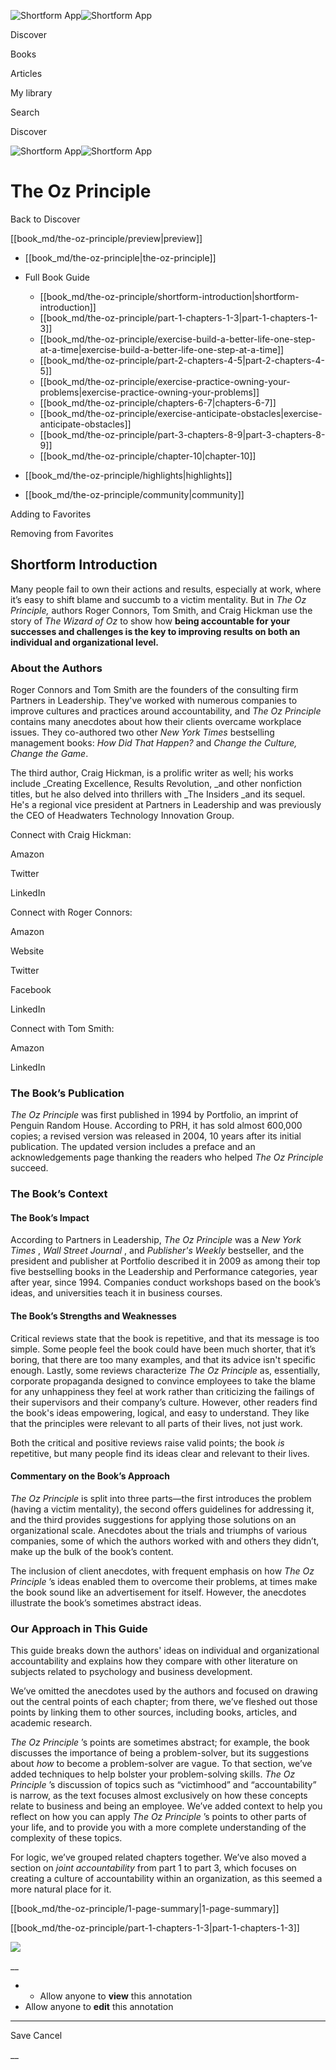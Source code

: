![Shortform App](/img/logo.36a2399e.svg)![Shortform App](/img/logo-dark.70c1b072.svg)

Discover

Books

Articles

My library

Search

Discover

![Shortform App](/img/logo.36a2399e.svg)![Shortform App](/img/logo-dark.70c1b072.svg)

# The Oz Principle

Back to Discover

[[book_md/the-oz-principle/preview|preview]]

  * [[book_md/the-oz-principle|the-oz-principle]]
  * Full Book Guide

    * [[book_md/the-oz-principle/shortform-introduction|shortform-introduction]]
    * [[book_md/the-oz-principle/part-1-chapters-1-3|part-1-chapters-1-3]]
    * [[book_md/the-oz-principle/exercise-build-a-better-life-one-step-at-a-time|exercise-build-a-better-life-one-step-at-a-time]]
    * [[book_md/the-oz-principle/part-2-chapters-4-5|part-2-chapters-4-5]]
    * [[book_md/the-oz-principle/exercise-practice-owning-your-problems|exercise-practice-owning-your-problems]]
    * [[book_md/the-oz-principle/chapters-6-7|chapters-6-7]]
    * [[book_md/the-oz-principle/exercise-anticipate-obstacles|exercise-anticipate-obstacles]]
    * [[book_md/the-oz-principle/part-3-chapters-8-9|part-3-chapters-8-9]]
    * [[book_md/the-oz-principle/chapter-10|chapter-10]]
  * [[book_md/the-oz-principle/highlights|highlights]]
  * [[book_md/the-oz-principle/community|community]]



Adding to Favorites 

Removing from Favorites 

## Shortform Introduction

Many people fail to own their actions and results, especially at work, where it’s easy to shift blame and succumb to a victim mentality. But in _The Oz Principle,_ authors Roger Connors, Tom Smith, and Craig Hickman use the story of _The Wizard of Oz_ to show how **being accountable for your successes and challenges is the key to improving results on both an individual and organizational level.**

### About the Authors

Roger Connors and Tom Smith are the founders of the consulting firm Partners in Leadership. They've worked with numerous companies to improve cultures and practices around accountability, and _The Oz Principle_ contains many anecdotes about how their clients overcame workplace issues. They co-authored two other _New York Times_ bestselling management books: _How Did That Happen?_ and _Change the Culture, Change the Game_.

The third author, Craig Hickman, is a prolific writer as well; his works include _Creating Excellence, Results Revolution, _and other nonfiction titles, but he also delved into thrillers with _The Insiders _and its sequel. He's a regional vice president at Partners in Leadership and was previously the CEO of Headwaters Technology Innovation Group.

Connect with Craig Hickman:

Amazon

Twitter

LinkedIn

Connect with Roger Connors:

Amazon

Website

Twitter

Facebook

LinkedIn

Connect with Tom Smith:

Amazon

LinkedIn

### The Book’s Publication

_The Oz Principle_ was first published in 1994 by Portfolio, an imprint of Penguin Random House. According to PRH, it has sold almost 600,000 copies; a revised version was released in 2004, 10 years after its initial publication. The updated version includes a preface and an acknowledgements page thanking the readers who helped _The Oz Principle_ succeed.

### The Book’s Context

#### The Book’s Impact

According to Partners in Leadership, _The Oz Principle_ was a _New York Times_ , _Wall Street Journal_ , and _Publisher's Weekly_ bestseller, and the president and publisher at Portfolio described it in 2009 as among their top five bestselling books in the Leadership and Performance categories, year after year, since 1994. Companies conduct workshops based on the book’s ideas, and universities teach it in business courses.

#### The Book’s Strengths and Weaknesses

Critical reviews state that the book is repetitive, and that its message is too simple. Some people feel the book could have been much shorter, that it’s boring, that there are too many examples, and that its advice isn't specific enough. Lastly, some reviews characterize _The Oz Principle_ as, essentially, corporate propaganda designed to convince employees to take the blame for any unhappiness they feel at work rather than criticizing the failings of their supervisors and their company’s culture. However, other readers find the book's ideas empowering, logical, and easy to understand. They like that the principles were relevant to all parts of their lives, not just work.

Both the critical and positive reviews raise valid points; the book _is_ repetitive, but many people find its ideas clear and relevant to their lives.

#### Commentary on the Book’s Approach

_The Oz Principle_ is split into three parts—the first introduces the problem (having a victim mentality), the second offers guidelines for addressing it, and the third provides suggestions for applying those solutions on an organizational scale. Anecdotes about the trials and triumphs of various companies, some of which the authors worked with and others they didn’t, make up the bulk of the book’s content.

The inclusion of client anecdotes, with frequent emphasis on how _The Oz Principle_ ’s ideas enabled them to overcome their problems, at times make the book sound like an advertisement for itself. However, the anecdotes illustrate the book’s sometimes abstract ideas.

### Our Approach in This Guide

This guide breaks down the authors' ideas on individual and organizational accountability and explains how they compare with other literature on subjects related to psychology and business development.

We’ve omitted the anecdotes used by the authors and focused on drawing out the central points of each chapter; from there, we’ve fleshed out those points by linking them to other sources, including books, articles, and academic research.

_The Oz Principle_ ’s points are sometimes abstract; for example, the book discusses the importance of being a problem-solver, but its suggestions about _how_ to become a problem-solver are vague. To that section, we’ve added techniques to help bolster your problem-solving skills. _The Oz Principle_ ’s discussion of topics such as “victimhood” and “accountability” is narrow, as the text focuses almost exclusively on how these concepts relate to business and being an employee. We’ve added context to help you reflect on how you can apply _The Oz Principle_ ’s points to other parts of your life, and to provide you with a more complete understanding of the complexity of these topics.

For logic, we’ve grouped related chapters together. We’ve also moved a section on _joint accountability_ from part 1 to part 3, which focuses on creating a culture of accountability within an organization, as this seemed a more natural place for it.

[[book_md/the-oz-principle/1-page-summary|1-page-summary]]

[[book_md/the-oz-principle/part-1-chapters-1-3|part-1-chapters-1-3]]

![](https://bat.bing.com/action/0?ti=56018282&Ver=2&mid=137c96a9-187c-4c7c-a8a5-8bd745529d1c&sid=1711133063fa11eebdec89a8b8ae3bbc&vid=171147a063fa11eea7440fcfeb230d96&vids=0&msclkid=N&pi=0&lg=en-US&sw=800&sh=600&sc=24&nwd=1&tl=Shortform%20%7C%20Book&p=https%3A%2F%2Fwww.shortform.com%2Fapp%2Fbook%2Fthe-oz-principle%2Fshortform-introduction&r=&lt=395&evt=pageLoad&sv=1&rn=861161)

__

  *   * Allow anyone to **view** this annotation
  * Allow anyone to **edit** this annotation



* * *

Save Cancel

__



